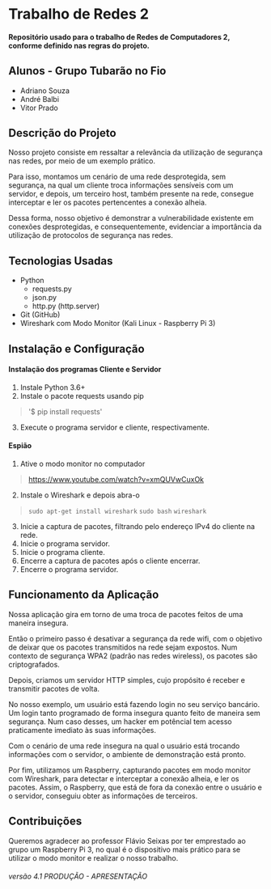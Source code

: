 # Trabalho de Redes 2
#### Repositório usado para o trabalho de Redes de Computadores 2, conforme definido nas regras do projeto.

## Alunos - Grupo Tubarão no Fio
- Adriano Souza
- André Balbi
- Vitor Prado

## Descrição do Projeto

Nosso projeto consiste em ressaltar a relevância da utilização de segurança nas redes, por meio de um exemplo prático. 

Para isso, montamos um cenário de uma rede desprotegida, sem segurança, na qual um cliente troca informações sensíveis com um servidor, e depois, um terceiro host, também presente na rede, consegue interceptar e ler os pacotes pertencentes a conexão alheia. 

Dessa forma, nosso objetivo é demonstrar a vulnerabilidade existente em conexões desprotegidas, e consequentemente, evidenciar a importância da utilização de protocolos de segurança nas redes.

## Tecnologias Usadas

- Python
	- requests.py
	- json.py
	- http.py (http.server)
- Git (GitHub)
- Wireshark com Modo Monitor (Kali Linux - Raspberry Pi 3)

## Instalação e Configuração

#### Instalação dos programas Cliente e Servidor
1. Instale Python 3.6+
2. Instale o pacote requests usando pip
> '$ pip install requests'
3. Execute o programa servidor e cliente, respectivamente.

#### Espião
1. Ative o modo monitor no computador
> https://www.youtube.com/watch?v=xmQUVwCuxOk
2. Instale o Wireshark e depois abra-o
> `sudo apt-get install wireshark`
> `sudo bash` 
> `wireshark`
3. Inicie a captura de pacotes, filtrando pelo endereço IPv4 do cliente na rede.
4. Inicie o programa servidor.
5. Inicie o programa cliente.
6. Encerre a captura de pacotes após o cliente encerrar.
7. Encerre o programa servidor.

## Funcionamento da Aplicação

Nossa aplicação gira em torno de uma troca de pacotes feitos de uma maneira insegura.

Então o primeiro passo é desativar a segurança da rede wifi, com o objetivo de deixar que os pacotes transmitidos na rede sejam expostos. Num contexto de segurança WPA2 (padrão nas redes wireless), os pacotes são criptografados. 

Depois, criamos um servidor HTTP simples, cujo propósito é receber e transmitir pacotes de volta.

No nosso exemplo, um usuário está fazendo login no seu serviço bancário. Um login tanto programado de forma insegura quanto feito de maneira sem segurança. Num caso desses, um hacker em potêncial tem acesso praticamente imediato às suas informações.  

Com o cenário de uma rede insegura na qual o usuário está trocando informações com o servidor, o ambiente de demonstração está pronto.

Por fim, utilizamos um Raspberry, capturando pacotes em modo monitor com Wireshark, para detectar e interceptar a conexão alheia, e ler os pacotes. Assim, o Raspberry, que está de fora da conexão entre o usuário e o servidor, conseguiu obter as informações de terceiros.

## Contribuições 

Queremos agradecer ao professor Flávio Seixas por ter emprestado ao grupo um Raspberry Pi 3, no qual é o dispositivo mais prático para se utilizar o modo monitor e realizar o nosso trabalho.












###### versão 4.1 PRODUÇÃO - APRESENTAÇÃO
